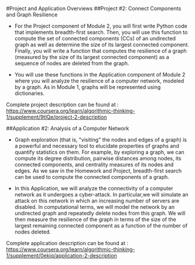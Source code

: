 #Project and Application Overviews
##Project #2: Connect Components and Graph Resilience 

* For the Project component of Module 2, you will first write Python code that implements breadth-first search. Then, you will use this function to compute the set of connected components (CCs) of an undirected graph as well as determine the size of its largest connected component. Finally, you will write a function that computes the resilience of a graph (measured by the size of its largest connected component) as a sequence of nodes are deleted from the graph.

* You will use these functions in the Application component of Module 2 where you will analyze the resilience of a computer network, modeled by a graph. As in Module 1, graphs will be represented using dictionaries.

Complete project description can be found at : 
<https://www.coursera.org/learn/algorithmic-thinking-1/supplement/9tlQe/project-2-description>

##Application #2: Analysis of a Computer Network

* Graph exploration (that is, "visiting" the nodes and edges of a graph) is a powerful and necessary tool to elucidate properties of graphs and quantify statistics on them. For example, by exploring a graph, we can compute its degree distribution, pairwise distances among nodes, its connected components, and centrality measures of its nodes and edges. As we saw in the Homework and Project, breadth-first search can be used to compute the connected components of a graph.

* In this Application, we will analyze the connectivity of a computer network as it undergoes a cyber-attack. In particular,we will simulate an attack on this network in which an increasing number of servers are disabled. In computational terms, we will model the network by an undirected graph and repeatedly delete nodes from this graph. We will then measure the resilience of the graph in terms of the size of the largest remaining connected component as a function of the number of nodes deleted.

Complete application description can be found at : 
<https://www.coursera.org/learn/algorithmic-thinking-1/supplement/0ekiq/application-2-description>